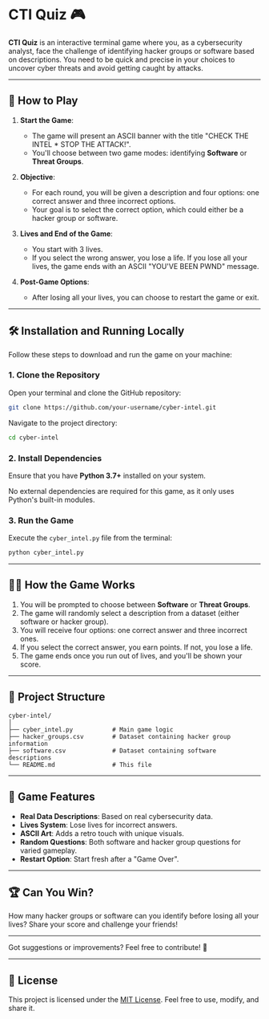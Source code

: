 
# **CTI Quiz** 🎮

**CTI Quiz** is an interactive terminal game where you, as a cybersecurity analyst, face the challenge of identifying hacker groups or software based on descriptions. You need to be quick and precise in your choices to uncover cyber threats and avoid getting caught by attacks.

---

## 📖 **How to Play**

1. **Start the Game**:
   - The game will present an ASCII banner with the title "CHECK THE INTEL * STOP THE ATTACK!".
   - You'll choose between two game modes: identifying **Software** or **Threat Groups**.

2. **Objective**:
   - For each round, you will be given a description and four options: one correct answer and three incorrect options.
   - Your goal is to select the correct option, which could either be a hacker group or software.

3. **Lives and End of the Game**:
   - You start with 3 lives.
   - If you select the wrong answer, you lose a life. If you lose all your lives, the game ends with an ASCII "YOU'VE BEEN PWND" message.

4. **Post-Game Options**:
   - After losing all your lives, you can choose to restart the game or exit.

---

## 🛠️ **Installation and Running Locally**

Follow these steps to download and run the game on your machine:

### 1. Clone the Repository
Open your terminal and clone the GitHub repository:
```bash
git clone https://github.com/your-username/cyber-intel.git
```
Navigate to the project directory:
```bash
cd cyber-intel
```

### 2. Install Dependencies
Ensure that you have **Python 3.7+** installed on your system.

No external dependencies are required for this game, as it only uses Python's built-in modules.

### 3. Run the Game
Execute the `cyber_intel.py` file from the terminal:
```bash
python cyber_intel.py
```

---

## 🧑‍💻 **How the Game Works**

1. You will be prompted to choose between **Software** or **Threat Groups**.
2. The game will randomly select a description from a dataset (either software or hacker group).
3. You will receive four options: one correct answer and three incorrect ones.
4. If you select the correct answer, you earn points. If not, you lose a life.
5. The game ends once you run out of lives, and you'll be shown your score.

---

## 📂 **Project Structure**

```
cyber-intel/
│
├── cyber_intel.py           # Main game logic
├── hacker_groups.csv        # Dataset containing hacker group information
├── software.csv             # Dataset containing software descriptions
└── README.md                # This file
```

---

## 🚀 **Game Features**

- **Real Data Descriptions**: Based on real cybersecurity data.
- **Lives System**: Lose lives for incorrect answers.
- **ASCII Art**: Adds a retro touch with unique visuals.
- **Random Questions**: Both software and hacker group questions for varied gameplay.
- **Restart Option**: Start fresh after a "Game Over".

---

## 🏆 **Can You Win?**
How many hacker groups or software can you identify before losing all your lives? Share your score and challenge your friends!

---

Got suggestions or improvements? Feel free to contribute! 🎉

---

## 📜 **License**

This project is licensed under the [MIT License](LICENSE). Feel free to use, modify, and share it.
